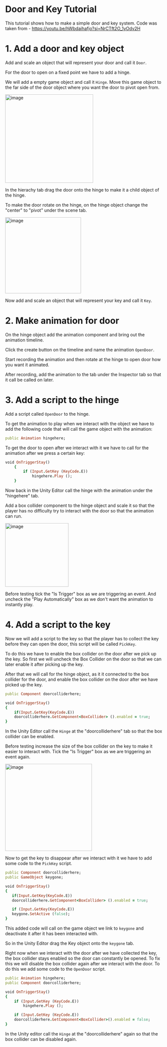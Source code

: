 # Door and Key Tutorial
This tutorial shows how to make a simple door and key system. Code was taken from - https://youtu.be/hWbdaihafjo?si=NrCTft2O_1yOdv2H

# 1. Add a door and key object
Add and scale an object that will represent your door and call it ```Door```.

For the door to open on a fixed point we have to add a hinge.

We will add a empty game object and call it ```Hinge```. Move this game object to the far side of the door object where you want the door to pivot open from.

<img width="282" alt="image" src="https://github.com/dixonm25/GpProject1/assets/146852548/7a7fe8b9-05a3-4b4b-8ea7-7c531ebb07c2">

In the hierachy tab drag the door onto the hinge to make it a child object of the hinge.

To make the door rotate on the hinge, on the hinge object change the "center" to "pivot" under the scene tab.

<img width="243" alt="image" src="https://github.com/dixonm25/GpProject1/assets/146852548/64195c77-7041-4e92-84f5-c8932ac86918">

Now add and scale an object that will represent your key and call it ```Key```.

# 2. Make animation for door
On the hinge object add the animation component and bring out the animation timeline.

Click the create button on the timeline and name the animation ```OpenDoor```.

Start recording the animation and then rotate at the hinge to open door how you want it animated.

After recording, add the animation to the tab under the Inspector tab so that it call be called on later.

# 3. Add a script to the hinge
Add a script called ```OpenDoor``` to the hinge.

To get the animation to play when we interact with the object we have to add the following code that will call the game object with the animation:
```ruby
public Animation hingehere;
```
To get the door to open after we interact with it we have to call for the animation after we press a certain key:
```ruby
void OnTriggerStay()
    {
        if (Input.GetKey (KeyCode.E)) 
            hingehere.Play ();
    }
```
Now back in the Unity Editor call the hinge with the animation under the "hingehere" tab.

Add a box collider component to the hinge object and scale it so that the player has no difficulty try to interact with the door so that the animation can run.

<img width="203" alt="image" src="https://github.com/dixonm25/GpProject1/assets/146852548/c1a5b8bc-7e0b-40e9-aeb3-175e5e59a4a5">

Before testing tick the "Is Trigger" box as we are triggering an event. And uncheck the "Play Automatically" box as we don't want the animation to instantly play.

# 4. Add a script to the key 
Now we will add a script to the key so that the player has to collect the key before they can open the door, this script will be called ```PickKey```.

To do this we have to enable the box collider on the door after we pick up the key. So first we will uncheck the Box Collider on the door so that we can later enable it after picking up the key.

After that we will call for the hinge object, as it it connected to the box collider for the door, and enable the box collider on the door after we have picked up the key.
```ruby
public Component doorcolliderhere;

void OnTriggerStay()
{
    if(Input.GetKey(KeyCode.E))
    doorcolliderhere.GetComponent<BoxCollider> ().enabled = true; 
}
```
In the Unity Editor call the ```Hinge``` at the "doorcolliderhere" tab so that the box collider can be enabled.

Before testing increase the size of the box collider on the key to make it easier to interact with. Tick the "Is Trigger" box as we are triggering an event again.

<img width="278" alt="image" src="https://github.com/dixonm25/GpProject1/assets/146852548/c58e808b-e554-4c7e-bac7-a3065625f0ce">

Now to get the key to disappear after we interact with it we have to add some code to the ```PickKey``` script.
```ruby
public Component doorcolliderhere;
public GameObject keygone;

void OnTriggerStay()
{
   if(Input.GetKey(KeyCode.E))
   doorcolliderhere.GetComponent<BoxCollider> ().enabled = true;

   if (Input.GetKey(KeyCode.E))
   keygone.SetActive (false);
}
```
This added code will call on the game object we link to ```keygone``` and deactivate it after it has been interacted with.

So in the Unity Editor drag the Key object onto the ```keygone``` tab.

Right now when we interact with the door after we have collected the key, the box collider stays enabled so the door can constantly be opened. To fix this we will disable the box collider again after we interact with the door. To do this we add some code to the ```OpenDoor``` script.

```ruby
public Animation hingehere;
public Component doorcolliderhere;

void OnTriggerStay()
{
    if (Input.GetKey (KeyCode.E)) 
        hingehere.Play ();

    if (Input.GetKey (KeyCode.E))
    doorcolliderhere.GetComponent<BoxCollider>().enabled = false;
}
```
In the Unity editor call the ```Hinge``` at the "doorcolliderhere" again so that the box collider can be disabled again.

